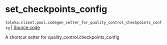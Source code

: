 # set_checkpoints_config
`toloka.client.pool.codegen_setter_for_quality_control_checkpoints_config` | [Source code](https://github.com/Toloka/toloka-kit/blob/v1.2.3/src/client/pool/__init__.py#L0)

A shortcut setter for quality_control.checkpoints_config

